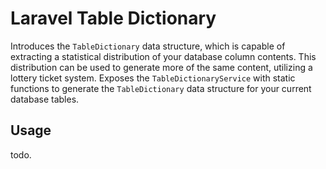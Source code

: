 # Laravel Table Dictionary

Introduces the `TableDictionary` data structure, which is capable of extracting a statistical distribution of your database column contents. This distribution can be used to generate more of the same content, utilizing a lottery ticket system. Exposes the `TableDictionaryService` with static functions to generate the `TableDictionary` data structure for your current database tables. 

## Usage
todo.
